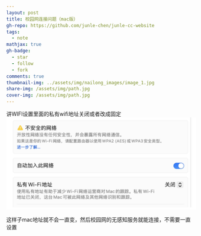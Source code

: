 ```yaml
---
layout: post
title: 校园网连接问题（mac版）
gh-repo: https://github.com/junle-chen/junle-cc-website
tags:
  - note
mathjax: true
gh-badge:
  - star
  - follow
  - fork
comments: true
thumbnail-img: ../assets/img/nailong_images/image_1.jpg
share-img: /assets/img/path.jpg
cover-img: /assets/img/path.jpg
---
```


讲WIFI设置里面的私有wifi地址关闭或者改成固定
![](../assets/img/Pasted%20image%2020250423192943.png)

这样子mac地址就不会一直变，然后校园网的无感知服务就能连接，不需要一直设置